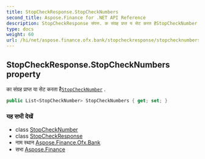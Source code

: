 ```yaml
---
title: StopCheckResponse.StopCheckNumbers
second_title: Aspose.Finance for .NET API Reference
description: StopCheckResponse संपत्त. क संग्रह प्रप्त य सेट करत हैStopCheckNumber .
type: docs
weight: 60
url: /hi/net/aspose.finance.ofx.bank/stopcheckresponse/stopchecknumbers/
---
```

## StopCheckResponse.StopCheckNumbers property

का संग्रह प्राप्त या सेट करता है[`StopCheckNumber`](../../stopchecknumber/) .

```csharp
public List<StopCheckNumber> StopCheckNumbers { get; set; }
```

### यह सभी देखें

* class [StopCheckNumber](../../stopchecknumber/)
* class [StopCheckResponse](../)
* नाम स्थान [Aspose.Finance.Ofx.Bank](../../stopcheckresponse/)
* सभा [Aspose.Finance](../../../)


